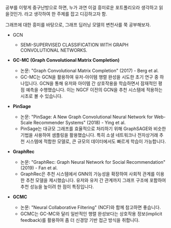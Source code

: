 공부를 이렇게 중구난방으로 하면, 누가 과연 이걸 흥미로운 포트폴리오라 생각하고 읽을것인가.
라고 생각하여 한 주제를 잡고 디깅하고자 함.

그래프에 대한 흥미를 바탕으로, 그래프 딥러닝 모델의 변천사를 쭉 공부해보자.

- GCN
	- SEMI-SUPERVISED CLASSIFICATION WITH GRAPH CONVOLUTIONAL NETWORKS.

- **GC-MC (Graph Convolutional Matrix Completion)**
    
    - 논문: "Graph Convolutional Matrix Completion" (2017) - Berg et al.
    - GC-MC는 GCN을 활용하여 유저-아이템 행렬 완성을 시도한 초기 연구 중 하나입니다. GCN을 통해 유저와 아이템 간 상호작용을 학습하면서 잠재적인 평점 예측을 수행했습니다. 이는 NGCF 이전의 GCN을 추천 시스템에 적용하는 시초로 볼 수 있습니다.
- **PinSage**
    
    - 논문: "PinSage: A New Graph Convolutional Neural Network for Web-Scale Recommender Systems" (2018) - Ying et al.
    - PinSage는 대규모 그래프를 효율적으로 처리하기 위해 GraphSAGE와 비슷한 기법을 사용하여 샘플링을 활용했습니다. 특히 소셜 네트워크나 전자상거래 추천 시스템에 적합한 모델로, 큰 규모의 데이터에서도 빠르게 학습이 가능합니다.
- **GraphRec**
    
    - 논문: "GraphRec: Graph Neural Network for Social Recommendation" (2019) - Fan et al.
    - GraphRec은 추천 시스템에서 GNN의 가능성을 확장하여 사회적 관계를 이용한 추천 모델을 제시했습니다. 유저와 유저 간 관계까지 그래프 구조에 포함하여 추천 성능을 높이려 한 점이 특징입니다.
- **GCMC**
    
    - 논문: "Neural Collaborative Filtering" (NCF)와 함께 참고하면 좋습니다.
    - GCMC는 GC-MC와 달리 일반적인 행렬 완성보다는 상호작용 정보(implicit feedback)를 활용하여 좀 더 신경망 기반 접근 방식을 취합니다.